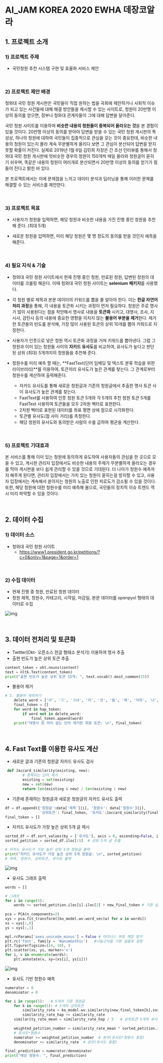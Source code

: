 # AI_JAM KOREA 2020 EWHA 데장코알라

## 1. 프로젝트 소개

### 1) 프로젝트 주제

- 국민청원 추천 시스템 구현 및 효율화 서비스 제안

<br/>

### 2) 프로젝트 제안 배경

청와대 국민 청원 게시판은 국민들이 직접 원하는 법을 국회에 제안하거나 사회적 이슈가 되고 있는 사건들에 대해 해결 방안들을 제시할 수 있는 사이트로, 청원이 20만명 이상의 동의를 얻으면, 정부나 청와대 관계자들이 그에 대해 답변을 달아준다.

국민 청원 사이트를 이용하며 **비슷한 내용의 청원들이 중복되어 올라오는 것**을 본 경험이 있을 것이다. 20만명 이상의 동의를 받아야 답변을 받을 수 있는 국민 청원 게시판의 특성상, 하나의 청원에 대하여 국민들이 집중적으로 관심을 갖는 것이 중요한데, 비슷한 내용의 청원이 있는지 몰라 계속 무분별하게 올리다 보면 그 관심이 분산되어 답변을 받지 못할 확률이 커진다. 실제로 2019년 1월 6일 김민희 차장은 간 조선 인터뷰를 통해서 청와대 국민 청원 게시판에 엇비슷한 경우의 청원이 150개씩 매일 올라와 청원글이 묻히기 쉬우며, 똑같은 내용의 청원이 여러개로 분산되면서 20만명 이상의 동의를 얻기가 힘들어 진다고 밝힌 바 있다.

본 프로젝트에서는 이에 문제점을 느끼고 데이터 분석과 딥러닝을 통해 이러한 문제를 해결할 수 있는 서비스를 제안한다.

<br/>

### 3) 프로젝트 목표

- 사용자가 청원을 입력하면, 해당 청원과 비슷한 내용을 가진 진행 중인 청원을 추천해 준다. (최대 5개)

- 새로운 청원을 입력하면, 미리 해당 청원은 몇 명 정도의 동의를 받을 것인지 예측을 해준다. 

<br/>

### 4) 필요 지식 & 기술

- 청와대 국민 청원 사이트에서 현재 진행 중인 청원, 만료된 청원, 답변된 청원의 데이터를 크롤링 해온다. 이때 청와대 국민 청원 사이트는 **selenium** **패키지**를 사용했다.

- 각 청원 별로 제목과 본문 데이터의 키워드를 뽑을 줄 알아야 한다. 이는 **한글 자연어 처리 과정**을 통해, 각 내용을 토큰화 시키는 과정이 먼저 필요하다. 청원은 주로 명사가 많이 사용된다는 점을 착안해서 명사로 내용을 **토큰화** 시키고, 대명사, 조사, 지시사, 감탄사 등의 내용에 중요한 영향을 끼치지 않는 **불용어 부분을 제거**한다. 제거한 토큰들의 빈도를 분석해, 가장 많이 사용된 토큰의 상위 10개를 뽑아 키워드로 지정한다.

- 사용자가 인풋으로 넣은 청원 역시 토큰화 과정을 거쳐 키워드를 뽑아낸다. 그럼 그 청원과 이미 있는 청원들 사이의 **자카드 유사도**를 비교하여, 유사도가 높다고 판단된 상위 (최대) 5개까지의 청원들을 추천해 준다.

- 청원수를 미리 예측 할 때는, **FastText(단어 임베딩 및 텍스트 분류 학습을 위한 라이브러리)**를 이용하여, 토큰끼리 유사도가 높은 관계를 찾는다. 그 관계로부터 청원수를 계산하여 출력해준다.
  -  자카드 유사도를 통해 새로운 청원글과 기존의 청원글에서 추출한 명사 토큰 사이 유사도가 높은 관계를 찾는다.
  - FastText를 사용하여 인풋 청원 토큰 5개와 각 5개의 추천 청원 토큰 5개를 FastText 사용하여 토큰들을 모두 2차원 벡터로 표현한다.
  - 2차원 벡터로 표현된 데이터를 좌표 평면 상에 점으로 시각화한다.
  - 토큰별 유사도(점 사이 거리)를 측정한다.
  - 해당 청원의 유사도와 동의받은 사람의 수를 곱하여 평균을 계산한다.

<br/>

### 5) 프로젝트 기대효과

본 서비스를 통해 이미 있는 청원에 동의하게 유도하여 사용자들의 관심을 한 곳으로 모을 수 있고, 게시판 관리자 입장에서도 비슷한 내용의 주제가 무분별하게 올라오는 경우를 막아 게시판을 보다 쉽게 관리할 수 있을 것으로 기대된다. 더 나아가 청원수 예측까지 해주게 된다면, 관리자 입장에서는 가치 있는 청원이 묻히는걸 방지할 수 있고, 사용자 입장에서는 계속해서 쏟아지는 청원의 노출로 인한 피로도가 감소될 수 있을 것이다. 또한, 해당 청원에 대한 청원수를 미리 예측해 봄으로, 국민들의 정치적 이슈 트렌드 역시 미리 파악할 수 있을 것이다.

<br/>

## 2. 데이터 수집

### 1) 데이터 소스

- 청와대 국민 청원 사이트
  -  https://www1.president.go.kr/petitions/?c=0&only=1&page=1&order=1

<br/>

### 2) 수집 데이터

- 현재 진행 중 청원, 만료된 청원 데이터
- 청원 제목, 청원수, 카테고리, 시작일, 마감일, 본문 데이터를 openpyxl 형태의 데이터로 수집

![img](https://lh3.googleusercontent.com/hXPamcA5GBheQEgv1LXGiOstRvB2GCfMh46fqBpxdSLJmbg-nXxXfNrH6ubI_sFR68o4r4R8VI-ltHi8iBiGE-APCC8Z2VfkHPTtWmCpCHIWWcGd3-QQS7r07Uty09euaIrrGfFNcu4)

<br/>

## 3. 데이터 전처리 및 토큰화

- Twitter(Okt- 오픈소스 한글 형태소 분석기) 이용하여 명사 추출  
- 출현 빈도가 높은 상위 토큰 추출

```python
content_token = okt.nouns(content)
text = nltk.Text(content_token)
print("출현 빈도가 높은 상위 토큰 15개: ", text.vocab().most_common(15))
```

- 불용어 제거

```python
# 3. 불용어 제외하기
    delete_word = ['이', '그', '그녀', '저', '것', '들', '제', '저희', '너', '되', '수', '않','없', '아니','때문', '곳', '등', '들', '중', '좀', '잘', '더', '더욱', '경우', '후', '때', 	'있', '하', ]
    final_token = []
    for word in hap_token:
        if word not in delete_word:
            final_token.append(word)
    print("대명사 등 의미 없는 단어 제거한 최종 토큰: \n", final_token)
```

<br/>

## 4. Fast Text를 이용한 유사도 계산

- 새로운 글과 기존의 청원글 자카드 유사도 검사

```python
 def Jaccard_similarity(existing, new):
        # 중복되는 단어 제거
        existing = set(existing)
        new = set(new)
        return len(existing & new) / len(existing | new)
```

- 기존에 존재하는 청원글과 새로운 청원글의 자카드 유사도 출력

```python
df = df.append({'청원글':data['제목'][i], '청원수': data['청원수'][i], 
                '상위토큰': final_token, '유사도':Jaccard_similarity(final_token,new_final_token)},ignore_index=True)
final_token = []
```

- 자카드 유사도가 가장 높은 상위 5개 글 제시

```python
sorted_df = df.sort_values(by = ['유사도'], axis = 0, ascending=False, inplace=False)  # 유사도 기준 내림차순으로 정렬
sorted_petition = sorted_df.iloc[:5]  # 상위 5개 글 추출 

# 자카드 유사도가 가장 높은 상위 5개 청원글 출력
print("자카드 유사도가 가장 높은 상위 5개 청원글: \n", sorted_petition)  
# 제목, 청원수, 상위토큰, 유사도 출력
```

  

![img](https://lh5.googleusercontent.com/L1dHOo9VdgUANx01VcYBM1YAATZ9MXSHavNwPq9aRH8X8OijbyUH8KaIenO3v1ZyzOFs4WebB4W99Q3BoqdO9AsWTs8jWGHGqIxTo_m0lGvPn6WoCkjjRKcGVPXUac5yl2Zp7yTd8AE)

- 유사도 그래프 출력

```python
words = []

# 그래프
for i in range(5):
    words += sorted_petition.iloc[i].iloc[2] + new_final_token # 기존 글 다섯개 토큰 + 새로운 글 다섯개 토큰
    
pca = PCA(n_components=2)
xys = pca.fit_transform([ko_model.wv.word_vec(w) for w in words])
xs = xys[:,0]
ys = xys[:,1]

mpl.rcParams['axes.unicode_minus'] = False # 마이너스 부호 깨짐 방지
plt.rc('font', family = 'NanumGothic')   #나눔고딕을 기본 글꼴로 설정
plt.figure(figsize=(14, 10), )
plt.scatter(xs, ys, marker='o')
for i, v in enumerate(words):
    plt.annotate(v, xy=(xs[i], ys[i]))
```

![img](https://lh6.googleusercontent.com/orovDDQo99xGWD3xD2Ue1g3xot4N9s0iZSi3shpXzwqsXsVI6c9dMeRumDM1NoC0AGFQoCGG4GLdwiFOZ_TaqSCTf8bFAGQA1aLDgZHvEoPCHOihpaMdy7XG8pzhoxDSExMyS3uctN8)

- 유사도 기반 청원수 예측

```python
numerator = 0
denominator = 0

for i in range(5):   # 5개의 기존 청원글
    for k in range(5): # 5개의 상위토큰           
        similarity_rate = ko_model.wv.similarity(new_final_token[k],sorted_petition.iloc[i].iloc[2][k]) # 1:1 유사도
        similarity_rate_hap += similarity_rate
    similarity_rate_mean = similarity_rate_hap / 5   # 상위토큰 5개의 유사도 평균
    
    weighted_petition_number = similarity_rate_mean * sorted_petition.iloc[i].iloc[1] 
    # 유사도*청원수
    numerator += weighted_petition_number  # 분자(유사도*청원수 총합)
    denominator += similarity_rate  # 분모(유사도 총합) 
    
final_prediction = numerator/denominator
print("예상 청원수: ", final_prediction)
```

